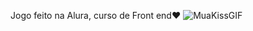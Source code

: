 Jogo feito na Alura, curso de Front end❤️
![MuaKissGIF](https://github.com/user-attachments/assets/611ddf9d-03c2-4308-abe2-e055825834bb)


